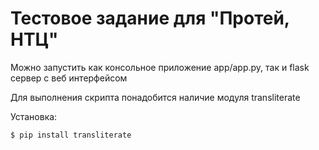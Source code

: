 # Тестовое задание для "Протей, НТЦ"

Можно запустить как консольное приложение app/app.py, так и flask сервер с веб интерфейсом

Для выполнения скрипта понадобится наличие модуля transliterate

Установка:

```
$ pip install transliterate
```